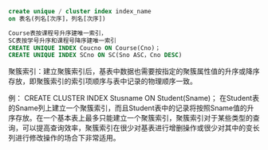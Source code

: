 ```sql
create unique / cluster index index_name 
on 表名(列名[次序]，列名[次序])

Course表按课程号升序建唯一索引，
SC表按学号升序和课程号降序建唯一索引
CREATE UNIQUE INDEX Coucno ON Course(Cno)；
CREATE UNIQUE INDEX SCno ON SC(Sno ASC，Cno DESC)
```

聚簇索引：建立聚簇索引后，基表中数据也需要按指定的聚簇属性值的升序或降序存放，即聚簇索引的索引项顺序与表中记录的物理顺序一致。

例：
CREATE CLUSTER INDEX Stusname ON Student(Sname)；
在Student表的Sname列上建立一个聚簇索引，而且Student表中的记录将按照Sname值的升序存放。在一个基本表上最多只能建立一个聚簇索引，聚簇索引对于某些类型的查询，可以提高查询效率，聚簇索引在很少对基表进行增删操作或很少对其中的变长列进行修改操作的场合下非常适用。

